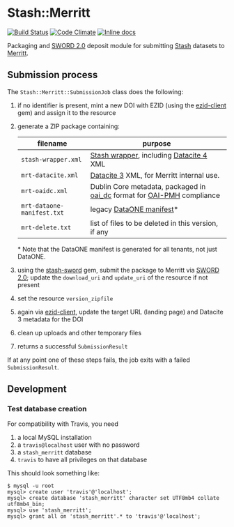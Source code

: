 # Stash::Merritt

[![Build Status](https://travis-ci.org/CDLUC3/stash-merritt.svg?branch=master)](https://travis-ci.org/CDLUC3/stash-merritt)
[![Code Climate](https://codeclimate.com/github/CDLUC3/stash-merritt.svg)](https://codeclimate.com/github/CDLUC3/stash-merritt)
[![Inline docs](http://inch-ci.org/github/CDLUC3/stash-merritt.svg)](http://inch-ci.org/github/CDLUC3/stash-merritt)

Packaging and
[SWORD 2.0](http://swordapp.github.io/SWORDv2-Profile/SWORDProfile.html)
deposit module for submitting
[Stash](https://github.com/CDLUC3/stash_engine) datasets to
[Merritt](http://www.cdlib.org/uc3/merritt/).

## Submission process

The `Stash::Merritt::SubmissionJob` class does the following:

1. if no identifier is present, mint a new DOI with EZID
   (using the [ezid-client](https://github.com/duke-libraries/ezid-client) gem)
   and assign it to the resource
1. generate a ZIP package containing:

   | filename | purpose |
   | -------- | ------- |
   | `stash-wrapper.xml` | [Stash wrapper](https://github.com/CDLUC3/stash-wrapper), including [Datacite 4](https://schema.datacite.org/meta/kernel-4.0/) XML |
   | `mrt-datacite.xml` | [Datacite 3](https://schema.datacite.org/meta/kernel-3/) XML, for Merritt internal use. |
   | `mrt-oaidc.xml` | Dublin Core metadata, packaged in [oai_dc](https://www.openarchives.org/OAI/openarchivesprotocol.html#dublincore) format for [OAI-PMH](https://www.openarchives.org/OAI/openarchivesprotocol.html) compliance |
   | `mrt-dataone-manifest.txt` | legacy [DataONE manifest](http://cdluc3.github.io/dash/release-criteria/)* |
   | `mrt-delete.txt` | list of files to be deleted in this version, if any |

   \* Note that the DataONE manifest is generated for all tenants, not just DataONE.

1. using the [stash-sword](https://github.com/CDLUC3/stash-sword) gem, submit the
   package to Merritt via [SWORD 2.0](http://swordapp.github.io/SWORDv2-Profile/SWORDProfile.html);
   update the `download_uri` and `update_uri` of the resource if not present
1. set the resource `version_zipfile`
1. again via [ezid-client](https://github.com/duke-libraries/ezid-client), update the
   target URL (landing page) and Datacite 3 metadata for the DOI
1. clean up uploads and other temporary files
1. returns a successful `SubmissionResult`

If at any point one of these steps fails, the job exits with a failed `SubmissionResult`.

## Development

### Test database creation

For compatibility with Travis, you need

1. a local MySQL installation
2. a `travis@localhost` user with no password
3. a `stash_merritt` database
4. `travis` to have all privileges on that database

This should look something like:

```
$ mysql -u root
mysql> create user 'travis'@'localhost';
mysql> create database 'stash_merritt' character set UTF8mb4 collate utf8mb4_bin;
mysql> use 'stash_merritt';
mysql> grant all on 'stash_merritt'.* to 'travis'@'localhost';
```
